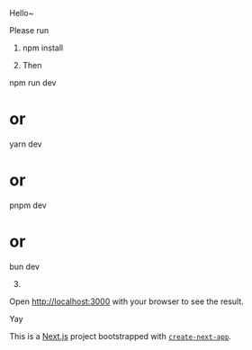 Hello~

Please run

1. npm install

2. Then

npm run dev

# or

yarn dev

# or

pnpm dev

# or

bun dev

3.

Open [http://localhost:3000](http://localhost:3000) with your browser to see the result.

Yay

This is a [Next.js](https://nextjs.org/) project bootstrapped with [`create-next-app`](https://github.com/vercel/next.js/tree/canary/packages/create-next-app).

